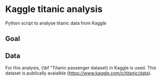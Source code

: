 # Kaggle titanic analysis
Python script to analyse titanic data from Kaggle
## Goal
## Data
For this analysis, {\bf "Titanic passenger dataset} in Kaggle is used. This dataset is publically avaialble (https://www.kaggle.com/c/titanic/data).
